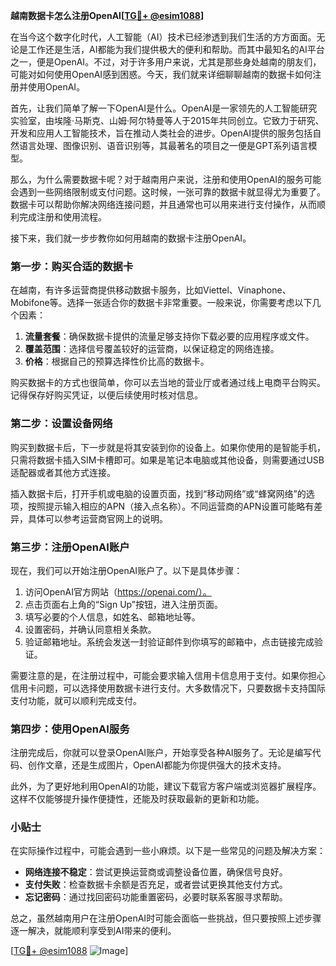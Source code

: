 **越南数据卡怎么注册OpenAI[[TG💪+ @esim1088](https://t.me/s/esim1088)]**

在当今这个数字化时代，人工智能（AI）技术已经渗透到我们生活的方方面面。无论是工作还是生活，AI都能为我们提供极大的便利和帮助。而其中最知名的AI平台之一，便是OpenAI。不过，对于许多用户来说，尤其是那些身处越南的朋友们，可能对如何使用OpenAI感到困惑。今天，我们就来详细聊聊越南的数据卡如何注册并使用OpenAI。

首先，让我们简单了解一下OpenAI是什么。OpenAI是一家领先的人工智能研究实验室，由埃隆·马斯克、山姆·阿尔特曼等人于2015年共同创立。它致力于研究、开发和应用人工智能技术，旨在推动人类社会的进步。OpenAI提供的服务包括自然语言处理、图像识别、语音识别等，其最著名的项目之一便是GPT系列语言模型。

那么，为什么需要数据卡呢？对于越南用户来说，注册和使用OpenAI的服务可能会遇到一些网络限制或支付问题。这时候，一张可靠的数据卡就显得尤为重要了。数据卡可以帮助你解决网络连接问题，并且通常也可以用来进行支付操作，从而顺利完成注册和使用流程。

接下来，我们就一步步教你如何用越南的数据卡注册OpenAI。

### 第一步：购买合适的数据卡

在越南，有许多运营商提供移动数据卡服务，比如Viettel、Vinaphone、Mobifone等。选择一张适合你的数据卡非常重要。一般来说，你需要考虑以下几个因素：

1. **流量套餐**：确保数据卡提供的流量足够支持你下载必要的应用程序或文件。
2. **覆盖范围**：选择信号覆盖较好的运营商，以保证稳定的网络连接。
3. **价格**：根据自己的预算选择性价比高的数据卡。

购买数据卡的方式也很简单，你可以去当地的营业厅或者通过线上电商平台购买。记得保存好购买凭证，以便后续使用时核对信息。

### 第二步：设置设备网络

购买到数据卡后，下一步就是将其安装到你的设备上。如果你使用的是智能手机，只需将数据卡插入SIM卡槽即可。如果是笔记本电脑或其他设备，则需要通过USB适配器或者其他方式连接。

插入数据卡后，打开手机或电脑的设置页面，找到“移动网络”或“蜂窝网络”的选项，按照提示输入相应的APN（接入点名称）。不同运营商的APN设置可能略有差异，具体可以参考运营商官网上的说明。

### 第三步：注册OpenAI账户

现在，我们可以开始注册OpenAI账户了。以下是具体步骤：

1. 访问OpenAI官方网站（https://openai.com/）。
2. 点击页面右上角的“Sign Up”按钮，进入注册页面。
3. 填写必要的个人信息，如姓名、邮箱地址等。
4. 设置密码，并确认同意相关条款。
5. 验证邮箱地址。系统会发送一封验证邮件到你填写的邮箱中，点击链接完成验证。

需要注意的是，在注册过程中，可能会要求输入信用卡信息用于支付。如果你担心信用卡问题，可以选择使用数据卡进行支付。大多数情况下，只要数据卡支持国际支付功能，就可以顺利完成支付。

### 第四步：使用OpenAI服务

注册完成后，你就可以登录OpenAI账户，开始享受各种AI服务了。无论是编写代码、创作文章，还是生成图片，OpenAI都能为你提供强大的技术支持。

此外，为了更好地利用OpenAI的功能，建议下载官方客户端或浏览器扩展程序。这样不仅能够提升操作便捷性，还能及时获取最新的更新和功能。

### 小贴士

在实际操作过程中，可能会遇到一些小麻烦。以下是一些常见的问题及解决方案：

- **网络连接不稳定**：尝试更换运营商或调整设备位置，确保信号良好。
- **支付失败**：检查数据卡余额是否充足，或者尝试更换其他支付方式。
- **忘记密码**：通过找回密码功能重置密码，必要时联系客服寻求帮助。

总之，虽然越南用户在注册OpenAI时可能会面临一些挑战，但只要按照上述步骤逐一解决，就能顺利享受到AI带来的便利。

[[TG💪+ @esim1088](https://t.me/s/esim1088) ![Image](https://i.postimg.cc/4NQfJmqS/Snipaste-2025-05-13-00-14-12.png)]